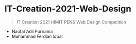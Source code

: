 # IT-Creation-2021-Web-Design
>IT Creation 2021 HIMIT PENS Web Design Competition
  - Naufal Adli Purnama
  - Muhammad Ferdian Iqbal
